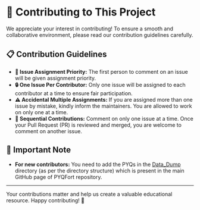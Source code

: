 # 🤝 Contributing to This Project

We appreciate your interest in contributing! To ensure a smooth and collaborative environment, please read our contribution guidelines carefully.

## 📋 Contribution Guidelines

- **🚀 Issue Assignment Priority:** The first person to comment on an issue will be given assignment priority.
- **🔒 One Issue Per Contributor:** Only one issue will be assigned to each contributor at a time to ensure fair participation.
- **⚠️ Accidental Multiple Assignments:** If you are assigned more than one issue by mistake, kindly inform the maintainers. You are allowed to work on only one at a time.
- **🔁 Sequential Contributions:** Comment on only one issue at a time. Once your Pull Request (PR) is reviewed and merged, you are welcome to comment on another issue.

## 🧠 Important Note

* **For new contributors:** You need to add the PYQs in the [Data_Dump](https://github.com/Saumy1905/PYQFort/tree/main/Data_Dump) directory (as per the directory structure) which is present in the main GitHub page of PYQFort repository.

---

Your contributions matter and help us create a valuable educational resource. Happy contributing! 🎉
